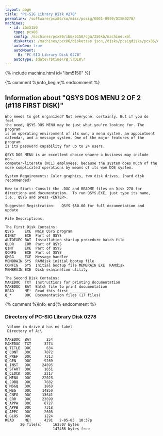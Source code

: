 ```yaml
---
layout: page
title: "PC-SIG Library Disk #278"
permalink: /software/pcx86/sw/misc/pcsig/0001-0999/DISK0278/
machines:
  - id: ibm5150
    type: pcx86
    config: /machines/pcx86/ibm/5150/cga/256kb/machine.xml
    diskettes: /machines/pcx86/diskettes.json,/disks/pcsigdisks/pcx86/diskettes.json
    autoGen: true
    autoMount:
      B: "PC-SIG Library Disk 0278"
    autoType: $date\r$time\rB:\rDIR\r
---
```


{% include machine.html id="ibm5150" %}

{% comment %}info_begin{% endcomment %}

## Information about "QSYS DOS MENU 2 OF 2 (#118 FIRST DISK)"

    Who needs to get organized? Not everyone, certainly. But if you do feel
    the need, QSYS DOS MENU may be just what you're looking for. The program
    is an operating environment of its own, a menu system, an appointment
    calendar, and a message system. One of the major features of the program
    is its password capability for up to 24 users.
    
    QSYS DOS MENU is an excellent choice whaere a business may include non-
    computer-literate (NCL) employees, because the system does much of the
    more complicated operations by means of its won DOS system.
    
    System Requirements: Color graphics, two disk drives, (hard disk
    recommended)
    
    How to Start: Consult the .DOC and README files on Disk 278 for
    directions and documentation.  To run QSYS.EXE, just type its name,
    i.e., QSYS and press <ENTER>.
    
    Suggested Registration:   QSYS $50.00 for full documentation and update
    
    File Descriptions:
    
    The First Disk Contains:
    QSYS     EXE  Main QSYS program
    QINST    EXE  Part of QSYS
    AUTOEXEC BAT  Installation startup procedure batch file
    QLDR     COM  Part of QSYS
    QINT     EXE  Part of QSYS
    QCNFG    EXE  Part of QSYS
    QMSG     EXE  Message handler
    MEMBRAIN SYS  RAMdisk initial bootup file
    CONFIG   SYS  Initial bootup file MEMBRAIN EXE  RAMdisk
    MEMBRAIN EXE  Disk examination utility
    
    The Second Disk Contains:
    MAKEDOC  TXT  Instructions for printing documentation
    MAKEDOC  BAT  Batch file to print documentation
    READ     ME!  Read this first ________
    Q_*      DOC  Documentation files (17 files)
{% comment %}info_end{% endcomment %}


### Directory of PC-SIG Library Disk 0278

     Volume in drive A has no label
     Directory of A:\

    MAKEDOC  BAT       254
    MAKEDOC  TXT      3274
    Q_TITLE  DOC       634
    Q_CONT   DOC      7072
    Q_PREF   DOC      7313
    Q_GEN    DOC      9260
    Q_INST   DOC     24895
    Q_START  DOC      1651
    Q_CLOCK  DOC      2217
    Q_MENU   DOC     22028
    Q_JOBQ   DOC      7682
    Q_MSGQ   DOC      1869
    Q_MSG    DOC     14850
    Q_CNFG   DOC     13641
    Q_ERR    DOC     23699
    Q_APPA   DOC      6727
    Q_APPB   DOC      7318
    Q_APPC   DOC      2608
    Q_GLOS   DOC      1224
    READ     ME!      4291   2-05-85  10:37p
           20 file(s)     162507 bytes
                          147456 bytes free
